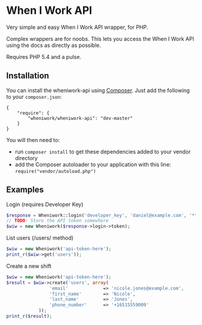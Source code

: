 When I Work API
=================

Very simple and easy When I Work API wrapper, for PHP.

Complex wrappers are for noobs. This lets you access the When I Work API using the docs as directly as possible.

Requires PHP 5.4 and a pulse.

Installation
------------

You can install the wheniwork-api using [Composer](https://getcomposer.org/). Just add the following to your `composer.json`:

    {
        "require": {
            "wheniwork/wheniwork-api": "dev-master"
        }
    }

You will then need to:
* run `composer install` to get these dependencies added to your vendor directory
* add the Composer autoloader to your application with this line: `require("vendor/autoload.php")`

Examples
--------

Login (requires Developer Key)

```php
$response = Wheniwork::login('developer_key', 'daniel@example.com', '******');
// TODO: Store the API token somewhere
$wiw = new Wheniwork($response->login->token);
```

List users (/users/ method)

```php
$wiw = new Wheniwork('api-token-here');
print_r($wiw->get('users'));
```

Create a new shift

```php
$wiw = new Wheniwork('api-token-here');
$result = $wiw->create('users', array(
                'email'             => 'nicole.jones@example.com',
                'first_name'        => 'Nicole',
                'last_name'         => 'Jones',
                'phone_number'      => '+16515559009'
            ));
print_r($result);
```
